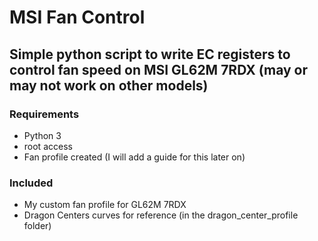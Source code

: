 # MSI Fan Control

## Simple python script to write EC registers to control fan speed on MSI GL62M 7RDX (may or may not work on other models)

### **Requirements**
- Python 3
- root access
- Fan profile created (I will add a guide for this later on)

### **Included**
- My custom fan profile for GL62M 7RDX
- Dragon Centers curves for reference (in the dragon_center_profile folder)